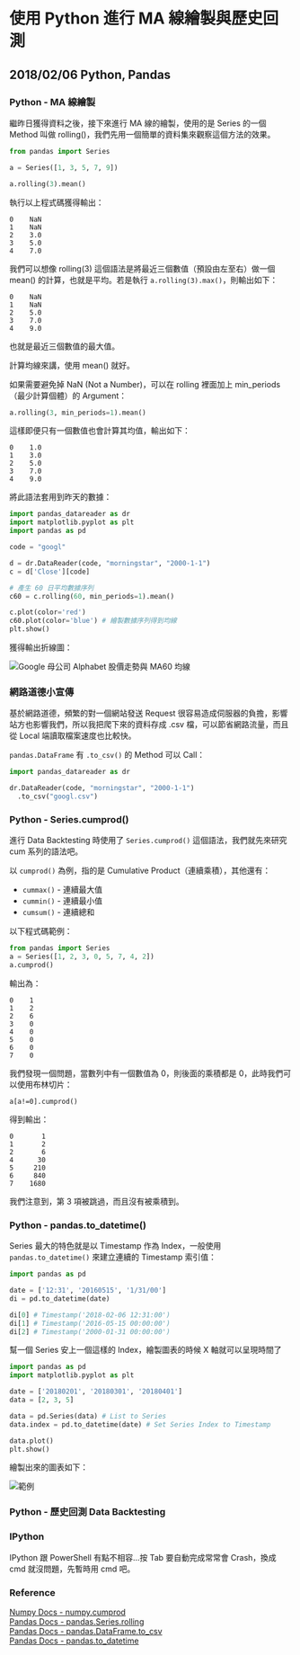 # 使用 Python 進行 MA 線繪製與歷史回測

## 2018/02/06 Python, Pandas

### Python - MA 線繪製

繼昨日獲得資料之後，接下來進行 MA 線的繪製，使用的是 Series 的一個 Method 叫做 rolling()，我們先用一個簡單的資料集來觀察這個方法的效果。

```Python
from pandas import Series

a = Series([1, 3, 5, 7, 9])

a.rolling(3).mean()
```

執行以上程式碼獲得輸出：

```
0    NaN
1    NaN
2    3.0
3    5.0
4    7.0
```

我們可以想像 rolling(3) 這個語法是將最近三個數值（預設由左至右）做一個 mean() 的計算，也就是平均。若是執行 `a.rolling(3).max()`，則輸出如下：

```
0    NaN
1    NaN
2    5.0
3    7.0
4    9.0
```

也就是最近三個數值的最大值。

計算均線來講，使用 mean() 就好。

如果需要避免掉 NaN (Not a Number)，可以在 rolling 裡面加上 min_periods（最少計算個體）的 Argument：

```Python
a.rolling(3, min_periods=1).mean()
```

這樣即便只有一個數值也會計算其均值，輸出如下：

```
0    1.0
1    3.0
2    5.0
3    7.0
4    9.0
```

將此語法套用到昨天的數據：

```Python
import pandas_datareader as dr
import matplotlib.pyplot as plt
import pandas as pd

code = "googl"

d = dr.DataReader(code, "morningstar", "2000-1-1")
c = d['Close'][code]

# 產生 60 日平均數據序列
c60 = c.rolling(60, min_periods=1).mean()

c.plot(color='red')
c60.plot(color='blue') # 繪製數據序列得到均線
plt.show()
```

獲得輸出折線圖：

![Google 母公司 Alphabet 股價走勢與 MA60 均線](https://i.imgur.com/adcYt1F.png)

### 網路道德小宣傳

基於網路道德，頻繁的對一個網站發送 Request 很容易造成伺服器的負擔，影響站方也影響我們，所以我把爬下來的資料存成 .csv 檔，可以節省網路流量，而且從 Local 端讀取檔案速度也比較快。

`pandas.DataFrame` 有 `.to_csv()` 的 Method 可以 Call：

```Python
import pandas_datareader as dr

dr.DataReader(code, "morningstar", "2000-1-1")
  .to_csv("googl.csv")
```

### Python - Series.cumprod()

進行 Data Backtesting 時使用了 `Series.cumprod()` 這個語法，我們就先來研究 cum 系列的語法吧。

以 `cumprod()` 為例，指的是 Cumulative Product（連續乘積），其他還有：
+ `cummax()` - 連續最大值
+ `cummin()` - 連續最小值
+ `cumsum()` - 連續總和

以下程式碼範例：

```Python
from pandas import Series
a = Series([1, 2, 3, 0, 5, 7, 4, 2])
a.cumprod()
```

輸出為：

```
0    1
1    2
2    6
3    0
4    0
5    0
6    0
7    0
```

我們發現一個問題，當數列中有一個數值為 0，則後面的乘積都是 0，此時我們可以使用布林切片：

```
a[a!=0].cumprod()
```

得到輸出：

```
0       1
1       2
2       6
4      30
5     210
6     840
7    1680
```

我們注意到，第 3 項被跳過，而且沒有被乘積到。

### Python - pandas.to_datetime()

Series 最大的特色就是以 Timestamp 作為 Index，一般使用 `pandas.to_datetime()` 來建立連續的 Timestamp 索引值：

```Python
import pandas as pd

date = ['12:31', '20160515', '1/31/00']
di = pd.to_datetime(date)

di[0] # Timestamp('2018-02-06 12:31:00')
di[1] # Timestamp('2016-05-15 00:00:00')
di[2] # Timestamp('2000-01-31 00:00:00')
```

幫一個 Series 安上一個這樣的 Index，繪製圖表的時候 X 軸就可以呈現時間了

```Python
import pandas as pd
import matplotlib.pyplot as plt

date = ['20180201', '20180301', '20180401']
data = [2, 3, 5]

data = pd.Series(data) # List to Series
data.index = pd.to_datetime(date) # Set Series Index to Timestamp

data.plot()
plt.show()

```

繪製出來的圖表如下：

![範例](https://i.imgur.com/6FMoby4.png)

### Python - 歷史回測 Data Backtesting

### IPython

IPython 跟 PowerShell 有點不相容...按 Tab 要自動完成常常會 Crash，換成 cmd 就沒問題，先暫時用 cmd 吧。

### Reference

[Numpy Docs - numpy.cumprod](https://goo.gl/zRV1V1)  
[Pandas Docs - pandas.Series.rolling](https://goo.gl/VHW82u)  
[Pandas Docs - pandas.DataFrame.to_csv](https://goo.gl/Bo2Bkx)  
[Pandas Docs - pandas.to_datetime](https://goo.gl/uydhSv)  
[]()  
